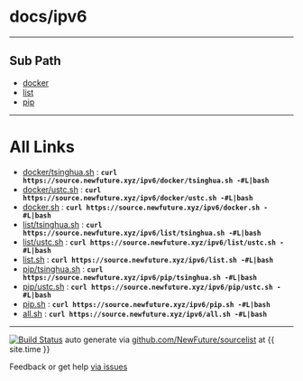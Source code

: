 
# docs/ipv6
---

## Sub Path

* [docker](docker/)
* [list](list/)
* [pip](pip/)

---

# All Links

* [docker/tsinghua.sh](docker/tsinghua.sh) : **`curl https://source.newfuture.xyz/ipv6/docker/tsinghua.sh -#L|bash`** 
* [docker/ustc.sh](docker/ustc.sh) : **`curl https://source.newfuture.xyz/ipv6/docker/ustc.sh -#L|bash`** 
* [docker.sh](docker.sh) : **`curl https://source.newfuture.xyz/ipv6/docker.sh -#L|bash`** 
* [list/tsinghua.sh](list/tsinghua.sh) : **`curl https://source.newfuture.xyz/ipv6/list/tsinghua.sh -#L|bash`** 
* [list/ustc.sh](list/ustc.sh) : **`curl https://source.newfuture.xyz/ipv6/list/ustc.sh -#L|bash`** 
* [list.sh](list.sh) : **`curl https://source.newfuture.xyz/ipv6/list.sh -#L|bash`** 
* [pip/tsinghua.sh](pip/tsinghua.sh) : **`curl https://source.newfuture.xyz/ipv6/pip/tsinghua.sh -#L|bash`** 
* [pip/ustc.sh](pip/ustc.sh) : **`curl https://source.newfuture.xyz/ipv6/pip/ustc.sh -#L|bash`** 
* [pip.sh](pip.sh) : **`curl https://source.newfuture.xyz/ipv6/pip.sh -#L|bash`** 
* [all.sh](all.sh) : **`curl https://source.newfuture.xyz/ipv6/all.sh -#L|bash`** 

---

[![Build Status](https://travis-ci.org/NewFuture/sourcelist.svg?branch=master)](https://travis-ci.org/NewFuture/sourcelist)
auto generate via [github.com/NewFuture/sourcelist](https://github.com/NewFuture/sourcelist) at {{ site.time }}

Feedback or get help [via issues](https://github.com/NewFuture/sourcelist/issues)
